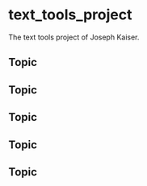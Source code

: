 # text_tools_project
The text tools project of Joseph Kaiser.

## Topic

## Topic

## Topic

## Topic

## Topic
